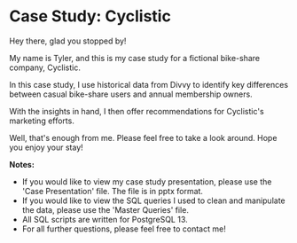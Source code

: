 # Case Study: Cyclistic

Hey there, glad you stopped by!

My name is Tyler, and this is my case study for a fictional bike-share company, Cyclistic.

In this case study, I use historical data from Divvy to identify key differences between casual bike-share users and annual membership owners.

With the insights in hand, I then offer recommendations for Cyclistic's marketing efforts.

Well, that's enough from me. Please feel free to take a look around. Hope you enjoy your stay!


**Notes:**
- If you would like to view my case study presentation, please use the 'Case Presentation' file. The file is in pptx format.
- If you would like to view the SQL queries I used to clean and manipulate the data, please use the 'Master Queries' file.
- All SQL scripts are written for PostgreSQL 13.
- For all further questions, please feel free to contact me!